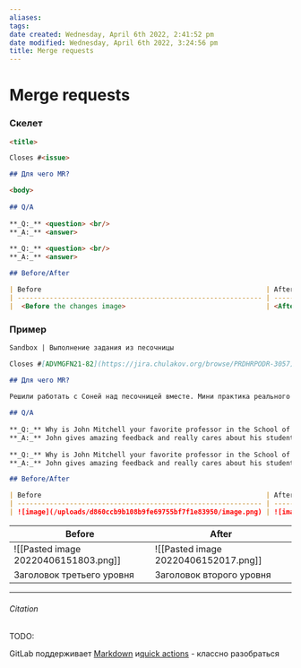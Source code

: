 ```yaml
---
aliases: 
tags: 
date created: Wednesday, April 6th 2022, 2:41:52 pm
date modified: Wednesday, April 6th 2022, 3:24:56 pm
title: Merge requests
---
```


# Merge requests

### Скелет

```markdown
<title> 

Closes #<issue>

## Для чего MR?

<body>
	
## Q/A
	
**_Q:_** <question> <br/>
**_A:_** <answer>
	
**_Q:_** <question> <br/>
**_A:_** <answer>

## Before/After 

| Before                                                        | After                                                        |
| ------------------------------------------------------------- | ------------------------------------------------------------ |
|  <Before the changes image>                                   | <After the changes image>                                    |

```

 ### Пример 
```markdown
Sandbox | Выполнение задания из песочницы

Closes #[ADVMGFN21-82](https://jira.chulakov.org/browse/PRDHRPODR-3057)

## Для чего MR?

Решили работать с Соней над песочницей вместе. Мини практика реального проекта
	
## Q/A
	
**_Q:_** Why is John Mitchell your favorite professor in the School of Journalism? <br/>
**_A:_** John gives amazing feedback and really cares about his students.
	
**_Q:_** Why is John Mitchell your favorite professor in the School of Journalism? <br/>
**_A:_** John gives amazing feedback and really cares about his students.

## Before/After 

| Before                                                        | After                                                        |
| ------------------------------------------------------------- | ------------------------------------------------------------ |
| ![image](/uploads/d860ccb9b108b9fe69755bf7f1e83950/image.png) | ![image](/uploads/f14efb45acf748d40807c113a9ade4f7/image.png)|

```

| Before                               | After                                |
| ------------------------------------ | ------------------------------------ |
| ![[Pasted image 20220406151803.png]] | ![[Pasted image 20220406152017.png]] |
| Заголовок третьего уровня            | Заголовок второго уровня                                     |

---

###### Citation

TODO:

GitLab поддерживает [Markdown](https://git.chulakov.org/help/user/markdown) и[quick actions](https://git.chulakov.org/help/user/project/quick_actions) - классно разобраться
